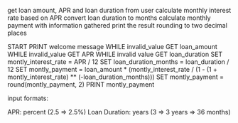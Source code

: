 get loan amount, APR and loan duration from user
calculate monthly interest rate based on APR
convert loan duration to months
calculate monthly payment with information gathered
print the result rounding to two decimal places

START
PRINT welcome message
WHILE invalid_value
    GET loan_amount
WHILE invalid_value
    GET APR
WHILE invalid value
    GET loan_duration
SET montly_interest_rate = APR / 12
SET loan_duration_months = loan_duration / 12
SET montly_payment = loan_amount * (montly_interest_rate / (1 - (1 + montly_interest_rate) ** (-loan_duration_months)))
SET montly_payment = round(montly_payment, 2)
PRINT montly_payment

input formats:

APR: percent (2.5 => 2.5%)
Loan Duration: years (3 => 3 years => 36 months)